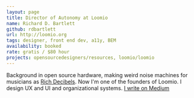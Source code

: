 ```yaml
---
layout: page
title: Director of Autonomy at Loomio
name: Richard D. Bartlett
github: rdbartlett
url: http://loomio.org
tags: designer, front end dev, a11y, BEM
availability: booked
rate: gratis / $80 hour
projects: opensourcedesigners/resources, loomio/loomio
---
```


Background in open source hardware, making weird noise machines for musicians as [Rich Decibels](http://richdecibels.com). Now I'm one of the founders of Loomio. I design UX and UI and organizational systems. [I write on Medium](https://medium.com/@richdecibels/)
